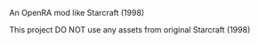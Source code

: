 An OpenRA mod like Starcraft (1998)  

This project DO NOT use any assets from original Starcraft (1998)  
